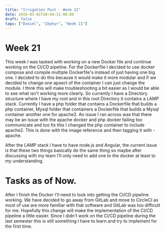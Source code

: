 ```yaml
---
title: "Irrigation Post - Week 21"
date: 2019-03-01T10:44:11-08:00
draft: false
tags: ["Daniel", "Zephyr", "Week 21"]
---
```


# Week 21
This week I was tasked with working on a new Docker file and continue working on the CI/CD pipeline. For the Dockerfile I decided to use docker compose and compile multiple Dockerfile's instead of just having one big one. I decided to do this because it would make it more modular and if we decided to change one apsect of the container I can just change the module. I think this will make troubleshooting a bit easier as I would be able to see what isn't working more clearly. So currently I have a Directory structure where I have my root and in this root Directory it contains a LAMP stack. Currently I have a php folder that contains a Dockerfile that builds a php container, Mysql folder that containers a Dockerfile that builds a Mysql container another one for apache2. An issue I ran across was that there may be an issue with the apache docker and php docker failing too communicate and too fix this I changed the php container to include apache2. This is done with the image reference and then tagging it with -apache. 

 After the LAMP stack I have to have node.js and Angular, the current issue is that these two things basically do the same thing so maybe after discussing with my team I'll only need to add one to the docker at least to my understanding.

# Tasks as of Now.
After I finish the Docker I'll need to look into getting the CI/CD pipeline working. We have decided to go away from GitLab and move to CircleCI as most of use are more familiar with that software and GitLab was too difficult for me. Hopefully this change will make the implementation of the CI/CD pipeline a little easier. Since I didn't work on the CI/CD pipeline during the last semester this is still something I have to learn and try to implement for the first time.
